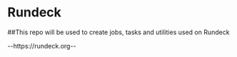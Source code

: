 # Rundeck

##This repo will be used to create jobs, tasks and utilities used on Rundeck 

--https://rundeck.org--
